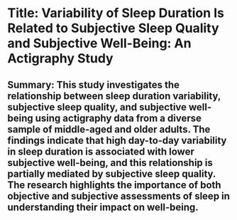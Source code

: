 # Title: Variability of Sleep Duration Is Related to Subjective Sleep Quality and Subjective Well-Being: An Actigraphy Study

## Summary: This study investigates the relationship between sleep duration variability, subjective sleep quality, and subjective well-being using actigraphy data from a diverse sample of middle-aged and older adults. The findings indicate that high day-to-day variability in sleep duration is associated with lower subjective well-being, and this relationship is partially mediated by subjective sleep quality. The research highlights the importance of both objective and subjective assessments of sleep in understanding their impact on well-being.